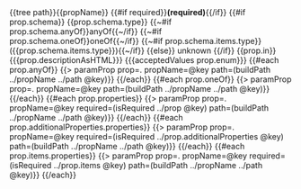 <tr>
  <td>{{tree path}}{{propName}} {{#if required}}<strong>(required)</strong>{{/if}}</td>
  <td>
    {{#if prop.schema}}
    {{prop.schema.type}}
    {{~#if prop.schema.anyOf}}anyOf{{~/if}}
    {{~#if prop.schema.oneOf}}oneOf{{~/if}}
    {{~#if prop.schema.items.type}}({{prop.schema.items.type}}){{~/if}}
    {{else}}
    unknown
    {{/if}}
  </td>
  <td>{{prop.in}}</td>
  <td>{{{prop.descriptionAsHTML}}}</td>
  <td>{{{acceptedValues prop.enum}}}</td>
</tr>
{{#each prop.anyOf}}
{{> paramProp prop=. propName=@key path=(buildPath ../propName ../path @key)}}
{{/each}}
{{#each prop.oneOf}}
  {{> paramProp prop=. propName=@key path=(buildPath ../propName ../path @key)}}
{{/each}}
{{#each prop.properties}}
{{> paramProp prop=. propName=@key required=(isRequired ../prop @key) path=(buildPath ../propName ../path @key)}}
{{/each}}
{{#each prop.additionalProperties.properties}}
{{> paramProp prop=. propName=@key required=(isRequired ../prop.additionalProperties @key) path=(buildPath ../propName ../path @key)}}
{{/each}}
{{#each prop.items.properties}}
{{> paramProp prop=. propName=@key required=(isRequired ../prop.items @key) path=(buildPath ../propName ../path @key)}}
{{/each}}
